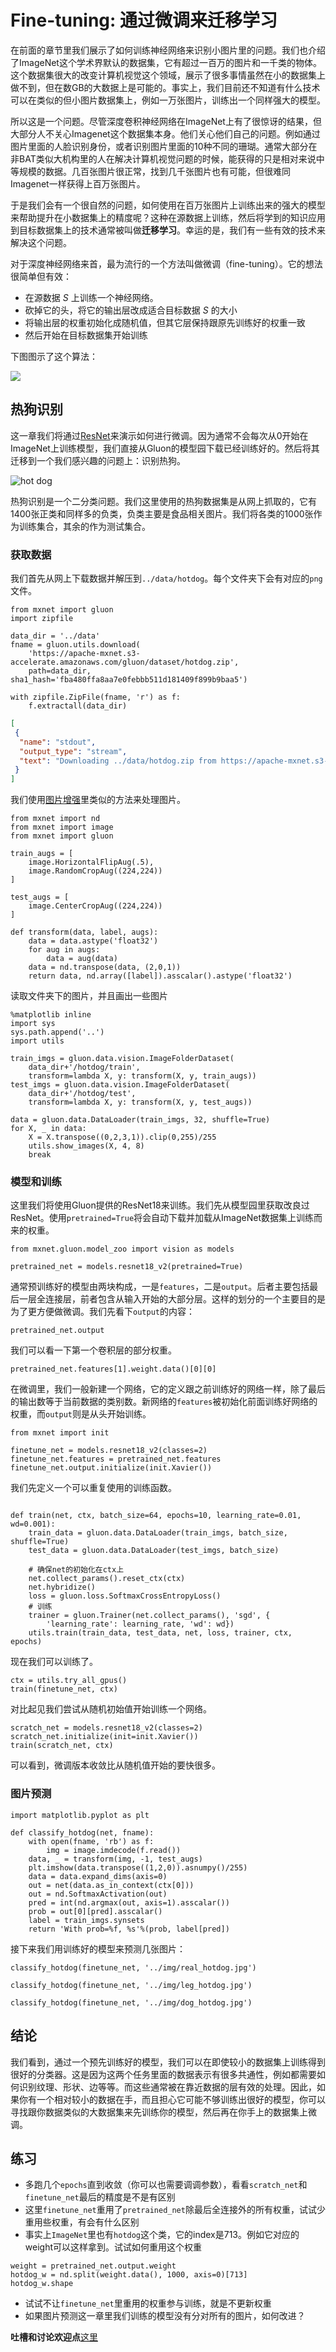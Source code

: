 # Fine-tuning: 通过微调来迁移学习


在前面的章节里我们展示了如何训练神经网络来识别小图片里的问题。我们也介绍了ImageNet这个学术界默认的数据集，它有超过一百万的图片和一千类的物体。这个数据集很大的改变计算机视觉这个领域，展示了很多事情虽然在小的数据集上做不到，但在数GB的大数据上是可能的。事实上，我们目前还不知道有什么技术可以在类似的但小图片数据集上，例如一万张图片，训练出一个同样强大的模型。

所以这是一个问题。尽管深度卷积神经网络在ImageNet上有了很惊讶的结果，但大部分人不关心Imagenet这个数据集本身。他们关心他们自己的问题。例如通过图片里面的人脸识别身份，或者识别图片里面的10种不同的珊瑚。通常大部分在非BAT类似大机构里的人在解决计算机视觉问题的时候，能获得的只是相对来说中等规模的数据。几百张图片很正常，找到几千张图片也有可能，但很难同Imagenet一样获得上百万张图片。

于是我们会有一个很自然的问题，如何使用在百万张图片上训练出来的强大的模型来帮助提升在小数据集上的精度呢？这种在源数据上训练，然后将学到的知识应用到目标数据集上的技术通常被叫做**迁移学习**。幸运的是，我们有一些有效的技术来解决这个问题。

对于深度神经网络来首，最为流行的一个方法叫做微调（fine-tuning）。它的想法很简单但有效：


* 在源数据 $S$ 上训练一个神经网络。
* 砍掉它的头，将它的输出层改成适合目标数据 $S$ 的大小
* 将输出层的权重初始化成随机值，但其它层保持跟原先训练好的权重一致
* 然后开始在目标数据集开始训练

下图图示了这个算法：

![](../img/fine-tuning.svg)

## 热狗识别

这一章我们将通过[ResNet](../chapter_convolutional-neural-networks/resnet-gluon.md)来演示如何进行微调。因为通常不会每次从0开始在ImageNet上训练模型，我们直接从Gluon的模型园下载已经训练好的。然后将其迁移到一个我们感兴趣的问题上：识别热狗。

![hot dog](../img/comic-hot-dog.png)


热狗识别是一个二分类问题。我们这里使用的热狗数据集是从网上抓取的，它有$1400$张正类和同样多的负类，负类主要是食品相关图片。我们将各类的$1000$张作为训练集合，其余的作为测试集合。

### 获取数据

我们首先从网上下载数据并解压到`../data/hotdog`。每个文件夹下会有对应的`png`文件。

```{.python .input  n=17}
from mxnet import gluon
import zipfile

data_dir = '../data'
fname = gluon.utils.download(
    'https://apache-mxnet.s3-accelerate.amazonaws.com/gluon/dataset/hotdog.zip',
    path=data_dir, sha1_hash='fba480ffa8aa7e0febbb511d181409f899b9baa5')

with zipfile.ZipFile(fname, 'r') as f:
    f.extractall(data_dir)
```

```{.json .output n=None}
[
 {
  "name": "stdout",
  "output_type": "stream",
  "text": "Downloading ../data/hotdog.zip from https://apache-mxnet.s3-accelerate.amazonaws.com/gluon/dataset/hotdog.zip...\n"
 }
]
```

我们使用[图片增强](../image-augmentation.md)里类似的方法来处理图片。

```{.python .input  n=18}
from mxnet import nd
from mxnet import image
from mxnet import gluon

train_augs = [
    image.HorizontalFlipAug(.5),
    image.RandomCropAug((224,224))
]

test_augs = [
    image.CenterCropAug((224,224))
]

def transform(data, label, augs):
    data = data.astype('float32')
    for aug in augs:
        data = aug(data)
    data = nd.transpose(data, (2,0,1))
    return data, nd.array([label]).asscalar().astype('float32')
```

读取文件夹下的图片，并且画出一些图片

```{.python .input  n=20}
%matplotlib inline
import sys
sys.path.append('..')
import utils

train_imgs = gluon.data.vision.ImageFolderDataset(
    data_dir+'/hotdog/train',
    transform=lambda X, y: transform(X, y, train_augs))
test_imgs = gluon.data.vision.ImageFolderDataset(
    data_dir+'/hotdog/test',
    transform=lambda X, y: transform(X, y, test_augs))

data = gluon.data.DataLoader(train_imgs, 32, shuffle=True)
for X, _ in data:
    X = X.transpose((0,2,3,1)).clip(0,255)/255
    utils.show_images(X, 4, 8)
    break
```

### 模型和训练

这里我们将使用Gluon提供的ResNet18来训练。我们先从模型园里获取改良过ResNet。使用`pretrained=True`将会自动下载并加载从ImageNet数据集上训练而来的权重。

```{.python .input  n=21}
from mxnet.gluon.model_zoo import vision as models

pretrained_net = models.resnet18_v2(pretrained=True)
```

通常预训练好的模型由两块构成，一是`features`，二是`output`。后者主要包括最后一层全连接层，前者包含从输入开始的大部分层。这样的划分的一个主要目的是为了更方便做微调。我们先看下`output`的内容：

```{.python .input  n=22}
pretrained_net.output
```

我们可以看一下第一个卷积层的部分权重。

```{.python .input  n=23}
pretrained_net.features[1].weight.data()[0][0]
```

在微调里，我们一般新建一个网络，它的定义跟之前训练好的网络一样，除了最后的输出数等于当前数据的类别数。新网络的`features`被初始化前面训练好网络的权重，而`output`则是从头开始训练。

```{.python .input  n=24}
from mxnet import init

finetune_net = models.resnet18_v2(classes=2)
finetune_net.features = pretrained_net.features
finetune_net.output.initialize(init.Xavier())
```

我们先定义一个可以重复使用的训练函数。

```{.python .input  n=25}

def train(net, ctx, batch_size=64, epochs=10, learning_rate=0.01, wd=0.001):
    train_data = gluon.data.DataLoader(train_imgs, batch_size, shuffle=True)
    test_data = gluon.data.DataLoader(test_imgs, batch_size)

    # 确保net的初始化在ctx上
    net.collect_params().reset_ctx(ctx)
    net.hybridize()
    loss = gluon.loss.SoftmaxCrossEntropyLoss()
    # 训练
    trainer = gluon.Trainer(net.collect_params(), 'sgd', {
        'learning_rate': learning_rate, 'wd': wd})
    utils.train(train_data, test_data, net, loss, trainer, ctx, epochs)
```

现在我们可以训练了。

```{.python .input  n=10}
ctx = utils.try_all_gpus()
train(finetune_net, ctx)
```

对比起见我们尝试从随机初始值开始训练一个网络。

```{.python .input  n=11}
scratch_net = models.resnet18_v2(classes=2)
scratch_net.initialize(init=init.Xavier())
train(scratch_net, ctx)
```

可以看到，微调版本收敛比从随机值开始的要快很多。

### 图片预测

```{.python .input  n=12}
import matplotlib.pyplot as plt

def classify_hotdog(net, fname):
    with open(fname, 'rb') as f:
        img = image.imdecode(f.read())
    data, _ = transform(img, -1, test_augs)
    plt.imshow(data.transpose((1,2,0)).asnumpy()/255)
    data = data.expand_dims(axis=0)
    out = net(data.as_in_context(ctx[0]))
    out = nd.SoftmaxActivation(out)
    pred = int(nd.argmax(out, axis=1).asscalar())
    prob = out[0][pred].asscalar()
    label = train_imgs.synsets
    return 'With prob=%f, %s'%(prob, label[pred])
```

接下来我们用训练好的模型来预测几张图片：

```{.python .input  n=13}
classify_hotdog(finetune_net, '../img/real_hotdog.jpg')
```

```{.python .input  n=14}
classify_hotdog(finetune_net, '../img/leg_hotdog.jpg')
```

```{.python .input  n=15}
classify_hotdog(finetune_net, '../img/dog_hotdog.jpg')
```

## 结论

我们看到，通过一个预先训练好的模型，我们可以在即使较小的数据集上训练得到很好的分类器。这是因为这两个任务里面的数据表示有很多共通性，例如都需要如何识别纹理、形状、边等等。而这些通常被在靠近数据的层有效的处理。因此，如果你有一个相对较小的数据在手，而且担心它可能不够训练出很好的模型，你可以寻找跟你数据类似的大数据集来先训练你的模型，然后再在你手上的数据集上微调。

## 练习

- 多跑几个`epochs`直到收敛（你可以也需要调调参数），看看`scratch_net`和`finetune_net`最后的精度是不是有区别
- 这里`finetune_net`重用了`pretrained_net`除最后全连接外的所有权重，试试少重用些权重，有会有什么区别
- 事实上`ImageNet`里也有`hotdog`这个类，它的index是713。例如它对应的weight可以这样拿到。试试如何重用这个权重

```{.python .input  n=16}
weight = pretrained_net.output.weight
hotdog_w = nd.split(weight.data(), 1000, axis=0)[713]
hotdog_w.shape
```

- 试试不让`finetune_net`里重用的权重参与训练，就是不更新权重
- 如果图片预测这一章里我们训练的模型没有分对所有的图片，如何改进？


**吐槽和讨论欢迎点**[这里](https://discuss.gluon.ai/t/topic/2272)
